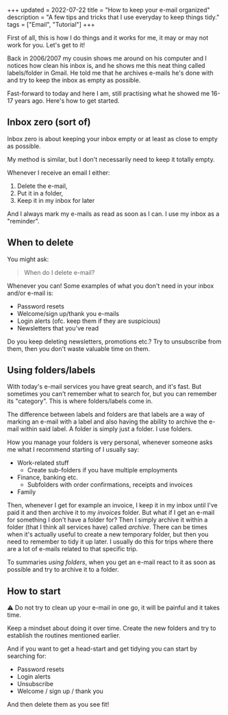 +++
updated = 2022-07-22
title = "How to keep your e-mail organized"
description = "A few tips and tricks that I use everyday to keep things tidy."
tags = ["Email", "Tutorial"]
+++

First of all, this is how I do things and it works for me, it may or may not
work for you. Let's get to it!

Back in 2006/2007 my cousin shows me around on his computer and I notices how
clean his inbox is, and he shows me this neat thing called labels/folder in
Gmail. He told me that he archives e-mails he's done with and try to keep the
inbox as empty as possible.

Fast-forward to today and here I am, still practising what he showed me 16-17
years ago. Here's how to get started.

## Inbox zero (sort of)

Inbox zero is about keeping your inbox empty or at least as close to empty as
possible.

My method is similar, but I don't necessarily need to keep it totally empty.

Whenever I receive an email I either:

1.  Delete the e-mail,
1.  Put it in a folder,
1.  Keep it in my inbox for later

And I always mark my e-mails as read as soon as I can. I use my inbox as a
"reminder".

## When to delete

You might ask:

> When do I delete e-mail?

Whenever you can! Some examples of what you don't need in your inbox and/or
e-mail is:

- Password resets
- Welcome/sign up/thank you e-mails
- Login alerts (ofc. keep them if they are suspicious)
- Newsletters that you've read

Do you keep deleting newsletters, promotions etc.? Try to unsubscribe from them,
then you don't waste valuable time on them.

## Using folders/labels

With today's e-mail services you have great search, and it's fast. But sometimes
you can't remember what to search for, but you can remember its "category". This
is where folders/labels come in.

The difference between labels and folders are that labels are a way of marking
an e-mail with a label and also having the ability to archive the e-mail within
said label. A folder is simply just a folder. I use folders.

How you manage your folders is very personal, whenever someone asks me what I
recommend starting of I usually say:

- Work-related stuff
  - Create sub-folders if you have multiple employments
- Finance, banking etc.
  - Subfolders with order confirmations, receipts and invoices
- Family

Then, whenever I get for example an invoice, I keep it in my inbox until I've
paid it and then archive it to my _invoices_ folder. But what if I get an e-mail
for something I don't have a folder for? Then I simply archive it within a
folder (that I think all services have) called _archive_. There can be times
when it's actually useful to create a new temporary folder, but then you need to
remember to tidy it up later. I usually do this for trips where there are a lot
of e-mails related to that specific trip.

To summaries _using folders_, when you get an e-mail react to it as soon as
possible and try to archive it to a folder.

## How to start

⚠️ Do not try to clean up your e-mail in one go, it will be painful and it takes
time.

Keep a mindset about doing it over time. Create the new folders and try to
establish the routines mentioned earlier.

And if you want to get a head-start and get tidying you can start by searching
for:

- Password resets
- Login alerts
- Unsubscribe
- Welcome / sign up / thank you

And then delete them as you see fit!
